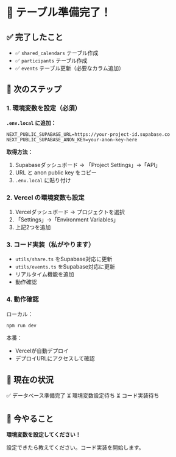 # 🎉 テーブル準備完了！

## ✅ 完了したこと

- ✅ `shared_calendars` テーブル作成
- ✅ `participants` テーブル作成
- ✅ `events` テーブル更新（必要なカラム追加）

## 🚀 次のステップ

### 1. 環境変数を設定（必須）

**`.env.local` に追加：**

```env
NEXT_PUBLIC_SUPABASE_URL=https://your-project-id.supabase.co
NEXT_PUBLIC_SUPABASE_ANON_KEY=your-anon-key-here
```

**取得方法：**
1. Supabaseダッシュボード → 「Project Settings」→「API」
2. URL と anon public key をコピー
3. `.env.local` に貼り付け

### 2. Vercel の環境変数も設定

1. Vercelダッシュボード → プロジェクトを選択
2. 「Settings」→「Environment Variables」
3. 上記2つを追加

### 3. コード実装（私がやります）

- `utils/share.ts` をSupabase対応に更新
- `utils/events.ts` をSupabase対応に更新
- リアルタイム機能を追加
- 動作確認

### 4. 動作確認

ローカル：
```bash
npm run dev
```

本番：
- Vercelが自動デプロイ
- デプロイURLにアクセスして確認

## 📝 現在の状況

✅ データベース準備完了
⏳ 環境変数設定待ち
⏳ コード実装待ち

## 🎯 今やること

**環境変数を設定してください！**

設定できたら教えてください。コード実装を開始します。

